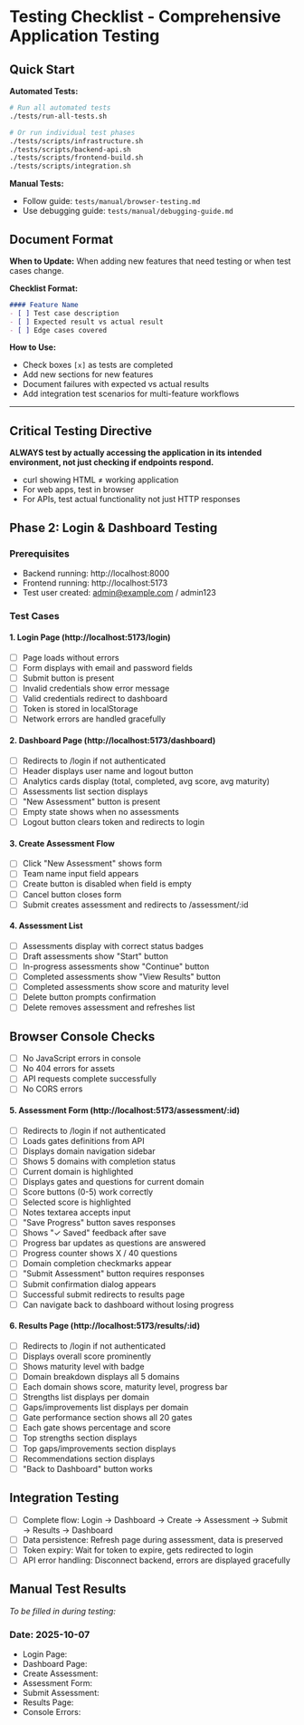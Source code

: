# Testing Checklist - Comprehensive Application Testing

## Quick Start

**Automated Tests:**
```bash
# Run all automated tests
./tests/run-all-tests.sh

# Or run individual test phases
./tests/scripts/infrastructure.sh
./tests/scripts/backend-api.sh
./tests/scripts/frontend-build.sh
./tests/scripts/integration.sh
```

**Manual Tests:**
- Follow guide: `tests/manual/browser-testing.md`
- Use debugging guide: `tests/manual/debugging-guide.md`

## Document Format

**When to Update:** When adding new features that need testing or when test cases change.

**Checklist Format:**
```markdown
#### Feature Name
- [ ] Test case description
- [ ] Expected result vs actual result
- [ ] Edge cases covered
```

**How to Use:**
- Check boxes `[x]` as tests are completed
- Add new sections for new features
- Document failures with expected vs actual results
- Add integration test scenarios for multi-feature workflows

---

## Critical Testing Directive
**ALWAYS test by actually accessing the application in its intended environment, not just checking if endpoints respond.**
- curl showing HTML ≠ working application
- For web apps, test in browser
- For APIs, test actual functionality not just HTTP responses

## Phase 2: Login & Dashboard Testing

### Prerequisites
- Backend running: http://localhost:8000
- Frontend running: http://localhost:5173
- Test user created: admin@example.com / admin123

### Test Cases

#### 1. Login Page (http://localhost:5173/login)
- [ ] Page loads without errors
- [ ] Form displays with email and password fields
- [ ] Submit button is present
- [ ] Invalid credentials show error message
- [ ] Valid credentials redirect to dashboard
- [ ] Token is stored in localStorage
- [ ] Network errors are handled gracefully

#### 2. Dashboard Page (http://localhost:5173/dashboard)
- [ ] Redirects to /login if not authenticated
- [ ] Header displays user name and logout button
- [ ] Analytics cards display (total, completed, avg score, avg maturity)
- [ ] Assessments list section displays
- [ ] "New Assessment" button is present
- [ ] Empty state shows when no assessments
- [ ] Logout button clears token and redirects to login

#### 3. Create Assessment Flow
- [ ] Click "New Assessment" shows form
- [ ] Team name input field appears
- [ ] Create button is disabled when field is empty
- [ ] Cancel button closes form
- [ ] Submit creates assessment and redirects to /assessment/:id

#### 4. Assessment List
- [ ] Assessments display with correct status badges
- [ ] Draft assessments show "Start" button
- [ ] In-progress assessments show "Continue" button
- [ ] Completed assessments show "View Results" button
- [ ] Completed assessments show score and maturity level
- [ ] Delete button prompts confirmation
- [ ] Delete removes assessment and refreshes list

## Browser Console Checks
- [ ] No JavaScript errors in console
- [ ] No 404 errors for assets
- [ ] API requests complete successfully
- [ ] No CORS errors

#### 5. Assessment Form (http://localhost:5173/assessment/:id)
- [ ] Redirects to /login if not authenticated
- [ ] Loads gates definitions from API
- [ ] Displays domain navigation sidebar
- [ ] Shows 5 domains with completion status
- [ ] Current domain is highlighted
- [ ] Displays gates and questions for current domain
- [ ] Score buttons (0-5) work correctly
- [ ] Selected score is highlighted
- [ ] Notes textarea accepts input
- [ ] "Save Progress" button saves responses
- [ ] Shows "✓ Saved" feedback after save
- [ ] Progress bar updates as questions are answered
- [ ] Progress counter shows X / 40 questions
- [ ] Domain completion checkmarks appear
- [ ] "Submit Assessment" button requires responses
- [ ] Submit confirmation dialog appears
- [ ] Successful submit redirects to results page
- [ ] Can navigate back to dashboard without losing progress

#### 6. Results Page (http://localhost:5173/results/:id)
- [ ] Redirects to /login if not authenticated
- [ ] Displays overall score prominently
- [ ] Shows maturity level with badge
- [ ] Domain breakdown displays all 5 domains
- [ ] Each domain shows score, maturity level, progress bar
- [ ] Strengths list displays per domain
- [ ] Gaps/improvements list displays per domain
- [ ] Gate performance section shows all 20 gates
- [ ] Each gate shows percentage and score
- [ ] Top strengths section displays
- [ ] Top gaps/improvements section displays
- [ ] Recommendations section displays
- [ ] "Back to Dashboard" button works

## Integration Testing
- [ ] Complete flow: Login → Dashboard → Create → Assessment → Submit → Results → Dashboard
- [ ] Data persistence: Refresh page during assessment, data is preserved
- [ ] Token expiry: Wait for token to expire, gets redirected to login
- [ ] API error handling: Disconnect backend, errors are displayed gracefully

## Manual Test Results
*To be filled in during testing:*

### Date: 2025-10-07
- Login Page:
- Dashboard Page:
- Create Assessment:
- Assessment Form:
- Submit Assessment:
- Results Page:
- Console Errors:
